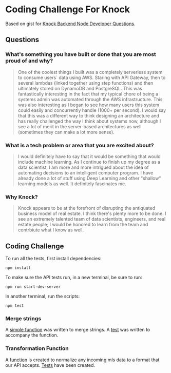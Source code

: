 # Coding Challenge For Knock

Based on gist for [Knock Backend Node Developer Questions](https://gist.github.com/particlebanana/4124568ddf18110376ed22d9cf378127).

## Questions

### What's something you have built or done that you are most proud of and why?

> One of the coolest things I built was a completely serverless system to consume users` data using AWS. Staring with API Gateway, then to several lambdas (linked together using step functions) and then ultimately stored on DynamoDB and PostgreSQL. This was fantastically interesting in the fact that my typical chore of being a systems admin was automated through the AWS infrastructure. This was also interesting as I began to see how many users this system could easily and concurrently handle (1000+ per second). I would say that this was a different way to think designing an architecture and has really challenged the way I think about systems now, although I see a lot of merit in the server-based architectures as well (sometimes they can make a lot more sense).

### What is a tech problem or area that you are excited about?

> I would definitely have to say that it would be something that would include machine learning. As I continue to finish up my degree as a data scientist, I am more and more intrigued about the idea of automating decisions to an intelligent computer program. I have already done a lot of stuff using Deep Learning and other "shallow" learning models as well. It definitely fascinates me. 

### Why Knock?

> Knock appears to be at the forefront of disrupting the antiquated business model of real estate. I think there's plenty more to be done. I see an extremely talented team of data scientists, engineers, and real estate people; I would be honored to learn from the team and contrbiute what I know as well.

## Coding Challenge

To run all the tests, first install dependencies:
```
npm install
```

To make sure the API tests run, in a new terminal, be sure to run:
```
npm run start-dev-server
```

In another terminal, run the scripts:
```
npm test
```

### Merge strings
A [simple function](src/helpers/merge-strings.js) was written to merge strings. A [test](test/merge-strings.js) was written to accompany the function.

### Transformation Function
A [function](src/helpers/normalize-data/normalize-property.js) is created to normalize any incoming mls data to a format that our API accepts. [Tests](test/normalize-home-record.js) have been created.

